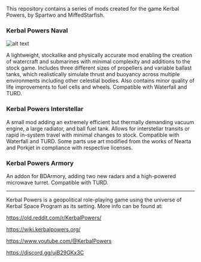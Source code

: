 This repository contains a series of mods created for the game Kerbal Powers, by Spartwo and MiffedStarfish.


### Kerbal Powers Naval

![alt text](https://wiki.kerbalpowers.org/images/1/19/KP_Naval.png)

A lightweight, stockalike and physically accurate mod enabling the creation of watercraft and submarines with minimal complexity and additions to the stock game. Includes three different sizes of propellers and variable ballast tanks, which realistically simulate thrust and buoyancy across multiple environments including other celestial bodies. Also contains minor quality of life improvements to fuel cells and wheels. Compatible with Waterfall and TURD.


### Kerbal Powers Interstellar

A small mod adding an extremely efficient but thermally demanding vacuum engine, a large radiator, and ball fuel tank. Allows for interstellar transits or rapid in-system travel with minimal changes to stock. Compatible with Waterfall and TURD. Some parts use art modified from the works of Nearta and Porkjet in compliance with respective licenses.


### Kerbal Powers Armory

An addon for BDArmory, adding two new radars and a high-powered microwave turret. Compatible with TURD.


-------------------------------------------------------

Kerbal Powers is a geopolitical role-playing game using the universe of Kerbal Space Program as its setting. More info can be found at:

https://old.reddit.com/r/KerbalPowers/

https://wiki.kerbalpowers.org/

https://www.youtube.com/@KerbalPowers

https://discord.gg/ujB29GKx3C

